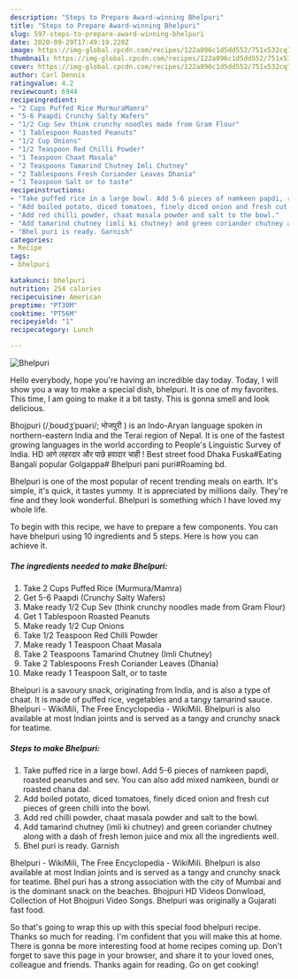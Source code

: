 ```yaml
---
description: "Steps to Prepare Award-winning Bhelpuri"
title: "Steps to Prepare Award-winning Bhelpuri"
slug: 597-steps-to-prepare-award-winning-bhelpuri
date: 2020-09-29T17:49:19.220Z
image: https://img-global.cpcdn.com/recipes/122a896c1d5dd552/751x532cq70/bhelpuri-recipe-main-photo.jpg
thumbnail: https://img-global.cpcdn.com/recipes/122a896c1d5dd552/751x532cq70/bhelpuri-recipe-main-photo.jpg
cover: https://img-global.cpcdn.com/recipes/122a896c1d5dd552/751x532cq70/bhelpuri-recipe-main-photo.jpg
author: Carl Dennis
ratingvalue: 4.2
reviewcount: 6944
recipeingredient:
- "2 Cups Puffed Rice MurmuraMamra"
- "5-6 Paapdi Crunchy Salty Wafers"
- "1/2 Cup Sev think crunchy noodles made from Gram Flour"
- "1 Tablespoon Roasted Peanuts"
- "1/2 Cup Onions"
- "1/2 Teaspoon Red Chilli Powder"
- "1 Teaspoon Chaat Masala"
- "2 Teaspoons Tamarind Chutney Imli Chutney"
- "2 Tablespoons Fresh Coriander Leaves Dhania"
- "1 Teaspoon Salt or to taste"
recipeinstructions:
- "Take puffed rice in a large bowl. Add 5-6 pieces of namkeen papdi, roasted peanutes and sev. You can also add mixed namkeen, bundi or roasted chana dal."
- "Add boiled potato, diced tomatoes, finely diced onion and fresh cut pieces of green chilli into the bowl."
- "Add red chilli powder, chaat masala powder and salt to the bowl."
- "Add tamarind chutney (imli ki chutney) and green coriander chutney along with a dash of fresh lemon juice and mix all the ingredients well."
- "Bhel puri is ready. Garnish"
categories:
- Recipe
tags:
- bhelpuri

katakunci: bhelpuri 
nutrition: 254 calories
recipecuisine: American
preptime: "PT30M"
cooktime: "PT56M"
recipeyield: "1"
recipecategory: Lunch

---
```



![Bhelpuri](https://img-global.cpcdn.com/recipes/122a896c1d5dd552/751x532cq70/bhelpuri-recipe-main-photo.jpg)

Hello everybody, hope you're having an incredible day today. Today, I will show you a way to make a special dish, bhelpuri. It is one of my favorites. This time, I am going to make it a bit tasty. This is gonna smell and look delicious.

Bhojpuri (/ˌboʊdʒˈpʊəri/; भोजपुरी ) is an Indo-Aryan language spoken in northern-eastern India and the Terai region of Nepal. It is one of the fastest growing languages in the world according to People&#39;s Linguistic Survey of India. HD आगे लहरदार और पाछे हवादार चाही ! Best street food Dhaka Fuska#Eating Bangali popular Golgappa# Bhelpuri pani puri#Roaming bd.

Bhelpuri is one of the most popular of recent trending meals on earth. It's simple, it's quick, it tastes yummy. It is appreciated by millions daily. They're fine and they look wonderful. Bhelpuri is something which I have loved my whole life.


To begin with this recipe, we have to prepare a few components. You can have bhelpuri using 10 ingredients and 5 steps. Here is how you can achieve it.

<!--inarticleads1-->

##### The ingredients needed to make Bhelpuri:

1. Take 2 Cups Puffed Rice (Murmura/Mamra)
1. Get 5-6 Paapdi (Crunchy Salty Wafers)
1. Make ready 1/2 Cup Sev (think crunchy noodles made from Gram Flour)
1. Get 1 Tablespoon Roasted Peanuts
1. Make ready 1/2 Cup Onions
1. Take 1/2 Teaspoon Red Chilli Powder
1. Make ready 1 Teaspoon Chaat Masala
1. Take 2 Teaspoons Tamarind Chutney (Imli Chutney)
1. Take 2 Tablespoons Fresh Coriander Leaves (Dhania)
1. Make ready 1 Teaspoon Salt, or to taste


Bhelpuri is a savoury snack, originating from India, and is also a type of chaat. It is made of puffed rice, vegetables and a tangy tamarind sauce. Bhelpuri - WikiMili, The Free Encyclopedia - WikiMili. Bhelpuri is also available at most Indian joints and is served as a tangy and crunchy snack for teatime. 

<!--inarticleads2-->

##### Steps to make Bhelpuri:

1. Take puffed rice in a large bowl. Add 5-6 pieces of namkeen papdi, roasted peanutes and sev. You can also add mixed namkeen, bundi or roasted chana dal.
1. Add boiled potato, diced tomatoes, finely diced onion and fresh cut pieces of green chilli into the bowl.
1. Add red chilli powder, chaat masala powder and salt to the bowl.
1. Add tamarind chutney (imli ki chutney) and green coriander chutney along with a dash of fresh lemon juice and mix all the ingredients well.
1. Bhel puri is ready. Garnish


Bhelpuri - WikiMili, The Free Encyclopedia - WikiMili. Bhelpuri is also available at most Indian joints and is served as a tangy and crunchy snack for teatime. Bhel puri has a strong association with the city of Mumbai and is the dominant snack on the beaches. Bhojpuri HD Videos Donwload, Collection of Hot Bhojpuri Video Songs. Bhelpuri was originally a Gujarati fast food. 

So that's going to wrap this up with this special food bhelpuri recipe. Thanks so much for reading. I'm confident that you will make this at home. There is gonna be more interesting food at home recipes coming up. Don't forget to save this page in your browser, and share it to your loved ones, colleague and friends. Thanks again for reading. Go on get cooking!
